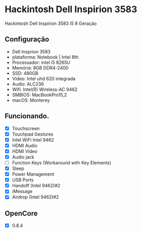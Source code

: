 # Hackintosh Dell Inspirion 3583
Hackintosh Dell Inspirion 3583 I5 8 Geração

## Configuração
- Dell Insprion 3583
- plataforma: Notebook | Intel 8th
- Processador: intel i5 8265U
- Memória: 8GB DDR4-2400
- SSD: 480GB
- Video: Intel uhd 620 integrada
- Audio: ALC236
- Wifi: Intel(R) Wireless-AC 9462
- SMBIOS: MacBookPro15,2
- macOS: Monterey

## Funcionando. 
- [x] Touchscreen
- [x] Touchpad Gestures
- [x] Intel WiFi Intel 9462 
- [x] HDMI Audio
- [x] HDMI Video
- [x] Audio jack 
- [ ] Function Keys (Workaround with Key Elements)
- [x] Sleep
- [x] Power Management
- [x] USB Ports
- [x] Handoff (Intel 9462)#2
- [x] iMessage
- [x] Airdrop (Intel 9462)#2

## OpenCore

- [x] 0.8.4
